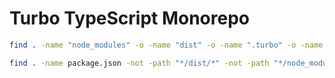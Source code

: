 # Turbo TypeScript Monorepo

```bash
find . -name "node_modules" -o -name "dist" -o -name ".turbo" -o -name "package-lock.json" | xargs rm -rf
```

```bash
find . -name package.json -not -path "*/dist/*" -not -path "*/node_modules/*" -execdir npx npm-check-updates@latest -u \;
```

